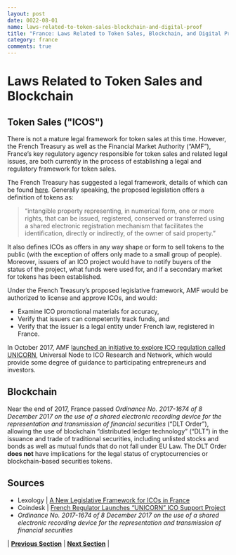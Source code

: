 ```yaml
---
layout: post
date: 0022-08-01
name: laws-related-to-token-sales-blockchain-and-digital-proof
title: "France: Laws Related to Token Sales, Blockchain, and Digital Proof"
category: france
comments: true
---
```

# Laws Related to Token Sales and Blockchain

## Token Sales ("ICOS")
There is not a mature legal framework for token sales at this time. However, the French Treasury as well as the Financial Market Authority (“AMF”), France’s key regulatory agency responsible for token sales and related legal issues, are both currently in the process of establishing a legal and regulatory framework for token sales.

The French Treasury has suggested a legal framework, details of which can be found [here](https://www.lexology.com/library/detail.aspx?g=cdc0dfbd-ac26-4255-ace3-d3d2d4f6e243). Generally speaking, the proposed legislation offers a definition of tokens as: 
>“intangible property representing, in numerical form, one or more rights, that can be issued, registered, conserved or transferred using a shared electronic registration mechanism that facilitates the identification, directly or indirectly, of the owner of said property.” 

It also defines ICOs as offers in any way shape or form to sell tokens to the public (with the exception of offers only made to a small group of people). Moreover, issuers of an ICO project would have to notify buyers of the status of the project, what funds were used for, and if a secondary market for tokens has been established. 

Under the French Treasury’s proposed legislative framework, AMF would be authorized to license and approve ICOs, and would:
- Examine ICO promotional materials for accuracy,
- Verify that issuers can competently track funds, and
- Verify that the issuer is a legal entity under French law, registered in France. 

In October 2017, AMF [launched an initiative to explore ICO regulation called UNICORN](https://www.coindesk.com/french-regulator-launches-unicorn-ico-support-project/), Universal Node to ICO Research and Network, which would provide some degree of guidance to participating entrepreneurs and investors. 

## Blockchain
Near the end of 2017, France passed *Ordinance No. 2017-1674 of 8 December 2017 on the use of a shared electronic recording device for the representation and transmission of financial securities* (“DLT Order”), allowing the use of blockchain “distributed ledger technology” (“DLT”) in the issuance and trade of traditional securities, including unlisted stocks and bonds as well as mutual funds that do not fall under EU Law. The DLT Order **does not** have implications for the legal status of cryptocurrencies or blockchain-based securities tokens.

Sources 
--- 
- Lexology |  [A New Legislative Framework for ICOs in France](https://www.lexology.com/library/detail.aspx?g=cdc0dfbd-ac26-4255-ace3-d3d2d4f6e243)
- Coindesk | [French Regulator Launches “UNICORN” ICO Support Project](https://www.coindesk.com/french-regulator-launches-unicorn-ico-support-project/)
- *Ordinance No. 2017-1674 of 8 December 2017 on the use of a shared electronic recording device for the representation and transmission of financial securities*


| **[Previous Section]( https://neo-project.github.io/global-blockchain-compliance-hub//france/france-governing-by-law.html)** | **[Next Section]( https://neo-project.github.io/global-blockchain-compliance-hub//france/france-securities-related-laws.html)** |
